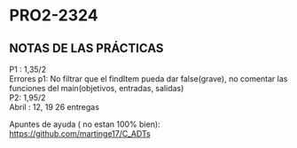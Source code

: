 # PRO2-2324
## NOTAS DE LAS PRÁCTICAS<br>
P1 : 1,35/2<br>
Errores p1: No filtrar que el findItem pueda dar false(grave), no comentar las funciones del main(objetivos, entradas, salidas)<br>
P2: 1,95/2<br>
Abril : 12, 19 26 entregas<br>

Apuntes de ayuda ( no estan 100% bien):<br>
https://github.com/martinge17/C_ADTs <br>

